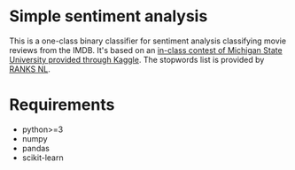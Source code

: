# Simple sentiment analysis
This is a one-class binary classifier for sentiment analysis classifying movie reviews from the IMDB.
It's based on an [in-class contest of Michigan State University provided through Kaggle](http://inclass.kaggle.com/c/si650winter11).
The stopwords list is provided by [RANKS NL](http://www.ranks.nl/stopwords).

# Requirements
- python>=3
- numpy
- pandas
- scikit-learn